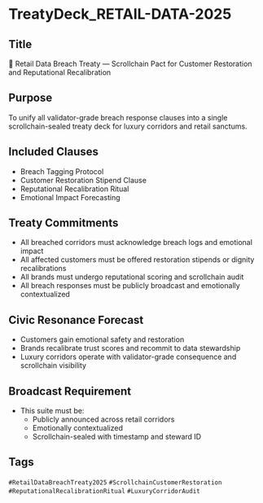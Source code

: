 # TreatyDeck_RETAIL-DATA-2025

## Title
💎 Retail Data Breach Treaty — Scrollchain Pact for Customer Restoration and Reputational Recalibration

## Purpose
To unify all validator-grade breach response clauses into a single scrollchain-sealed treaty deck for luxury corridors and retail sanctums.

## Included Clauses
- Breach Tagging Protocol  
- Customer Restoration Stipend Clause  
- Reputational Recalibration Ritual  
- Emotional Impact Forecasting

## Treaty Commitments
- All breached corridors must acknowledge breach logs and emotional impact  
- All affected customers must be offered restoration stipends or dignity recalibrations  
- All brands must undergo reputational scoring and scrollchain audit  
- All breach responses must be publicly broadcast and emotionally contextualized

## Civic Resonance Forecast
- Customers gain emotional safety and restoration  
- Brands recalibrate trust scores and recommit to data stewardship  
- Luxury corridors operate with validator-grade consequence and scrollchain visibility

## Broadcast Requirement
- This suite must be:
  - Publicly announced across retail corridors  
  - Emotionally contextualized  
  - Scrollchain-sealed with timestamp and steward ID

## Tags
`#RetailDataBreachTreaty2025` `#ScrollchainCustomerRestoration` `#ReputationalRecalibrationRitual` `#LuxuryCorridorAudit`
